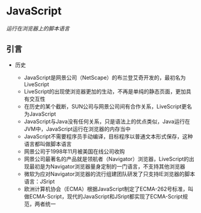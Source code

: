 # JavaScript

*运行在浏览器上的脚本语言*

## 引言

- 历史

  - JavaScript是网景公司（NetScape）的布兰登艾奇开发的，最初名为LiveScript
  - LiveScript的出现使浏览器更加的生动，不再是单纯的静态页面，更加具有交互性
  - 在历史的某个截断，SUN公司与网景公司间有合作关系，LiveScript更名为JavaScript
  - JavaScript与Java没有任何关系，只是语法上的优点类似，Java运行在JVM中，JavaScript运行在浏览器的内存当中
  - JavaScript不需要程序员手动编译，目标程序以普通文本形式保存，这种语言都叫做脚本语言
  - 网景公司于1998年11月被美国在线公司收购
  - 网景公司最著名的产品就是领航者（Navigator）浏览器，LiveScript的出现最初是为Navigator浏览器量身定制的一门语言，不支持其他浏览器
  - 微软为应对Navigator浏览器的流行组建团队研发了只支持IE浏览器的脚本语言：JSript
  - 欧洲计算机协会（ECMA）根据JavaScript制定了ECMA-262号标准，叫做ECMA-Script，现代的JavaScript和JSript都实现了ECMA-Script规范，两者统一

  